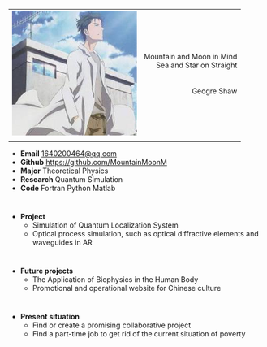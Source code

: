 |||
|---|---:|
|![头像](159053822.jfif)|Mountain and Moon in Mind<br>Sea and Star on Straight <br>&nbsp;&nbsp;&nbsp;&nbsp;&nbsp;&nbsp;&nbsp;<br><br>Geogre Shaw|
|||

- **Email**  1640200464@qq.com
- **Github** https://github.com/MountainMoonM  
- **Major** Theoretical Physics
- **Research** Quantum Simulation
- **Code** Fortran Python Matlab
#
- **Project**   
    - Simulation of Quantum Localization System
    - Optical process simulation, such as optical diffractive elements and waveguides in AR
#
- **Future projects**
    - The Application of Biophysics in the Human Body
    - Promotional and operational website for Chinese culture
#
- **Present situation**
    - Find or create a promising collaborative project
    - Find a part-time job to get rid of the current situation of poverty